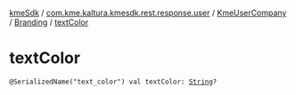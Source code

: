 [kmeSdk](../../../index.md) / [com.kme.kaltura.kmesdk.rest.response.user](../../index.md) / [KmeUserCompany](../index.md) / [Branding](index.md) / [textColor](./text-color.md)

# textColor

`@SerializedName("text_color") val textColor: `[`String`](https://kotlinlang.org/api/latest/jvm/stdlib/kotlin/-string/index.html)`?`